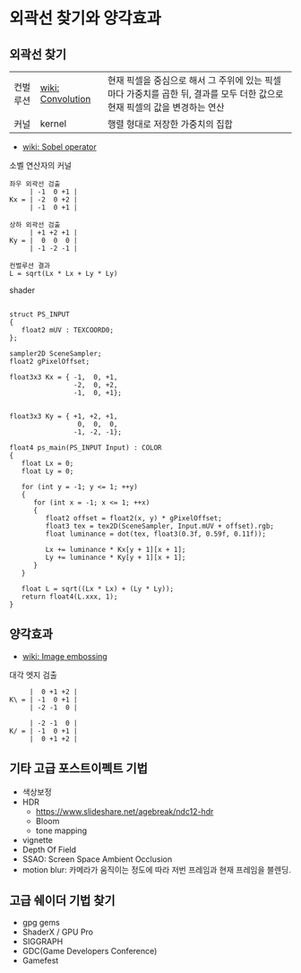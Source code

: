 # 외곽선 찾기와 양각효과

## 외곽선 찾기



|      |                                                                             |                                                                         |
| ---- | --------------------------------------------------------------------------- | ----------------------------------------------------------------------- |
| 컨벌루션 | [wiki: Convolution](https://en.wikipedia.org/wiki/Convolution#Applications) | 현재 픽셀을 중심으로 해서 그 주위에 있는 픽셀마다 가중치를 곱한 뒤, 결과를 모두 더한 값으로 현재 픽셀의 값을 변경하는 연산 |
| 커널   | kernel                                                                      | 행렬 형대로 저장한 가중치의 집합                                                      |

- [wiki: Sobel operator](https://en.wikipedia.org/wiki/Sobel_operator)

소벨 연산자의 커널

``` ref
좌우 외곽선 검출
     | -1  0 +1 |
Kx = | -2  0 +2 |
     | -1  0 +1 |

상하 외곽선 검출
     | +1 +2 +1 |
Ky = |  0  0  0 |
     | -1 -2 -1 |

컨벌루션 결과
L = sqrt(Lx * Lx + Ly * Ly)
```


shader

``` shader

struct PS_INPUT
{
   float2 mUV : TEXCOORD0;
};

sampler2D SceneSampler;
float2 gPixelOffset;

float3x3 Kx = { -1,  0, +1,
                -2,  0, +2,
                -1,  0, +1};

     
float3x3 Ky = { +1, +2, +1,
                 0,  0,  0,
                -1, -2, -1};
     
float4 ps_main(PS_INPUT Input) : COLOR
{
   float Lx = 0;
   float Ly = 0;
   
   for (int y = -1; y <= 1; ++y)
   {
      for (int x = -1; x <= 1; ++x)
      {
         float2 offset = float2(x, y) * gPixelOffset;
         float3 tex = tex2D(SceneSampler, Input.mUV + offset).rgb;
         float luminance = dot(tex, float3(0.3f, 0.59f, 0.11f));
         
         Lx += luminance * Kx[y + 1][x + 1];
         Ly += luminance * Ky[y + 1][x + 1];
      }
   }
   
   float L = sqrt((Lx * Lx) + (Ly * Ly));
   return float4(L.xxx, 1);
}
```


## 양각효과

- [wiki: Image embossing](https://en.wikipedia.org/wiki/Image_embossing)

대각 엣지 검출

``` ref
     |  0 +1 +2 |
K\ = | -1  0 +1 |
     | -2 -1  0 |

     | -2 -1  0 |
K/ = | -1  0 +1 |
     |  0 +1 +2 |
```

## 기타 고급 포스트이펙트 기법

- 색상보정
- HDR
  - https://www.slideshare.net/agebreak/ndc12-hdr
  - Bloom
  - tone mapping
- vignette
- Depth Of Field
- SSAO: Screen Space Ambient Occlusion
- motion blur: 카메라가 움직이는 정도에 따라 저번 프레임과 현재 프레임을 블렌딩.

## 고급 쉐이더 기법 찾기

- gpg gems
- ShaderX / GPU Pro
- SIGGRAPH
- GDC(Game Developers Conference)
- Gamefest